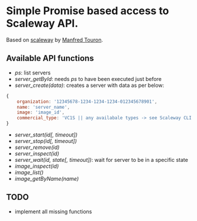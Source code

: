 # Simple Promise based access to Scaleway API.

Based on [scaleway](https://github.com/moul/node-scaleway.git) by
[Manfred Touron](https://github.com/moul).

## Available API functions

- _ps_: list servers
- _server_getById_: needs _ps_ to have been executed just before
- _server_create(data)_: creates a server with data as per below:
```javascript
{
    organization: '12345678-1234-1234-1234-012345678901',
    name: 'server_name',
    image: 'image_id',
    commercial_type: 'VC1S || any availabale types -> see Scaleway CLI doc'
}
```
- _server_start(id[, timeout])_
- _server_stop(id[, timeout])_
- _server_remove(id)_
- _server_inspect(id)_
- _server_wait(id, state[, timeout])_: wait for server to be in a specific state
- _image_inspect(id)_
- _image_list()_
- _image_getByName(name)_

## TODO

- implement all missing functions
